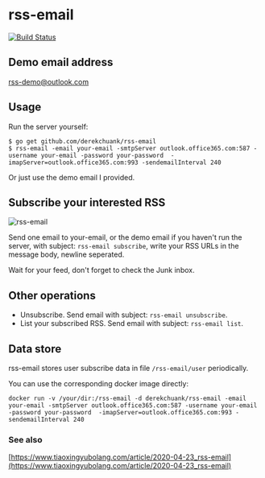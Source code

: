# rss-email

[![Build Status](https://travis-ci.org/derekchuank/rss-email.svg?branch=master)](https://travis-ci.org/derekchuank/rss-email)

## Demo email address

rss-demo@outlook.com

## Usage

Run the server yourself:
```
$ go get github.com/derekchuank/rss-email
$ rss-email -email your-email -smtpServer outlook.office365.com:587 -username your-email -password your-password  -imapServer=outlook.office365.com:993 -sendemailInterval 240
```

Or just use the demo email I provided.

## Subscribe your interested RSS

![rss-email](https://ftp.bmp.ovh/imgs/2020/04/b0b40eef0471e789.png)

Send one email to your-email, or the demo email if you haven't run the server, with subject: `rss-email subscribe`, write your RSS URLs in the message body, newline seperated.

Wait for your feed, don't forget to check the Junk inbox.

## Other operations

- Unsubscribe. Send email with subject: `rss-email unsubscribe`.
- List your subscribed RSS. Send email with subject: `rss-email list`.

## Data store

rss-email stores user subscribe data in file `/rss-email/user` periodically.

You can use the corresponding docker image directly:

```
docker run -v /your/dir:/rss-email -d derekchuank/rss-email -email your-email -smtpServer outlook.office365.com:587 -username your-email -password your-password  -imapServer=outlook.office365.com:993 -sendemailInterval 240
```

### See also

[https://www.tiaoxingyubolang.com/article/2020-04-23_rss-email](https://www.tiaoxingyubolang.com/article/2020-04-23_rss-email)